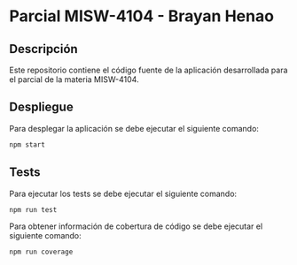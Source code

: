 # Parcial MISW-4104 - Brayan Henao

## Descripción

Este repositorio contiene el código fuente de la aplicación desarrollada para el parcial de la materia MISW-4104.

## Despliegue

Para desplegar la aplicación se debe ejecutar el siguiente comando:

```bash
npm start
```

## Tests

Para ejecutar los tests se debe ejecutar el siguiente comando:

```bash
npm run test
```

Para obtener información de cobertura de código se debe ejecutar el siguiente comando:

```bash
npm run coverage
```
